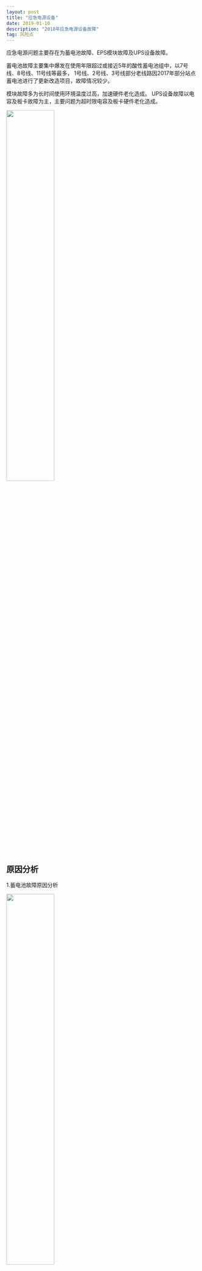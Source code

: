 ```yaml
---
layout: post
title: "应急电源设备"
date: 2019-01-10 
description: "2018年应急电源设备故障"
tag: 风险点 
---  
```


应急电源问题主要存在为蓄电池故障、EPS模块故障及UPS设备故障。

蓄电池故障主要集中爆发在使用年限超过或接近5年的酸性蓄电池组中，以7号线、8号线、11号线等最多， 1号线、2号线、3号线部分老线路因2017年部分站点蓄电池进行了更新改造项目，故障情况较少。

模块故障多为长时间使用环境温度过高，加速硬件老化造成。
UPS设备故障以电容及板卡故障为主，主要问题为超时限电容及板卡硬件老化造成。 

<img src="https://github.com/tj366/tj366.github.io/blob/master/_posts/images/image20180301.png?raw=true" width="50%" height="50%" />

## 原因分析

1.蓄电池故障原因分析

<img src="https://github.com/tj366/tj366.github.io/blob/master/_posts/images/image20180302.png?raw=true" width="50%" height="50%" />

- 蓄电池房间温度超过蓄电池正常工作范围，导致蓄电池寿命降低的问题。

- 蓄电池更换年限达标后，经蓄电池核容试验判断蓄电池故障。

- 蓄电池监控手段不到位。由于蓄电池监控手段不到位，无法对蓄电池保持实时监测，在单节蓄电池在故障状态下，存在对蓄电池组过充、过放导致整组蓄电池报废的情况。

2.模块故障原因分析

- 部分直流屏、EPS设备超过大修年限故障率升高，西门子NS11型、凯华GZD-3型、凯华GZDW-5型、盛世SENS型、GE公司AEF 13618BTX型直流屏备件已停产。

- 设备房间温度超过设备正常工作范围，加速模块硬件老化，导致设备寿命降低。

3.UPS设备故障原因分析

- UPS设备交、直流电容、板载电容超过5年设计寿命，产生一部分漏液、鼓包故障，同时板载电容无法单独更换，需与板卡整体更换。

- UPS板卡设备老化严重，产品质量存在问题。

- GE SG系列UPS设备故障率较高，自仪厂家售后服务、检修人员能力均存在问题。

## 整改措施及建议

供电分公司在2018年度编写并发布了《UPS设备维护保养作业指导书》、《直流应急电源设备检修规程》、《直流应急电源设备预防性试验规程》、《直流设备均充试验作业指导书》、《UPS设备故障现场处置预案》、《直流屏电源模块作业指导书》等一系列规程规范性文件，指导生产部门按标准应急处置、施工作业。

1.蓄电池应对措施

- 供电分公司每年对蓄电池设备进行均充、核容试验提前发现蓄电池容量缺陷，同时蓄电池设备日常巡视要求包括：外观、电池电压、电流等内容。

- 供电分公司针对机房温湿度的进一步加强整治管控，制定《变电站及机房房间温度超限管理规定》，对设备房增加温度监测功能，目前7、8、9号线已改造完毕具备温湿度监测功能，后续供电分公司计划3年内完成全路网温湿度监测功能改造，提升设备智能运维管控手段，确保无人值守模式设备的安全运行。

- 对蓄电池信息监测功能，供电分公司将对全网络进行改造使设备具备信号上传SCADA功能，同时将此纳入新线建设标准在后续新线中进行实施，以满足供电分公司无人值守模式设备的安全可控，提高设备可靠性。

- 直流屏设备改造项目：2018年完成对1号线、3号线的直流屏及电池屏改造工作，采用了磷酸铁锂蓄电池来代替原有的免维护阀控铅酸蓄电池，同时对原有直流屏设备进行改造以适应磷酸铁锂蓄电池的使用工作。

- 针对全路网蓄电池设备供电分公司采取控、检相结合的方式，对蓄电池设备加强数据监控，通过蓄电池均充、核容及时发现设备问题，确保蓄电池整体可控。目前全路网供电分公司所辖约有1.5亿蓄电池设备将在未来5年内需大修更换，按5年完成更换需年度约3000万维修费用，但目前针对蓄电池设备年度维修费用约为1500万，无法满足生产实际需求，需集团协调解决。

2.模块设备应对措施

- 供电分公司制定了针对模块设备的深度维护策略，形成作业流程指导设备维护作业。

- 供电分公司成立电源小组，对模块开展设备自主维修，目前电源模块已开始自主维修。

- 供电分公司针对机房温湿度的进一步加强整治管控，制定《变电站及机房房间温度超限管理规定》，对设备房增加温度监测功能，目前7、8、9号线已改造完毕具备温湿度监测功能，后续供电分公司计划3年内完成全路网温湿度监测功能改造，提升设备智能运维管控手段，确保无人值守模式设备的安全运行。

- 供电分公司针对EPS设备厂家倒闭无法提供技术支持及备品备件缺失的情况，进行更新改造。2018年完成对6号线巨峰路主变、11号线隆德路主变EPS改造项目。

3.UPS设备应对措施

- 供电分公司从设备维修频次着手，通过缩短设备的维护频次，加强对设备的维护力度与状态管控。

- 供电分公司针对于全路网交直流电容针情况进行了梳理，全网络目前存在2474个超五年年限的GE UPS电容、72个超五年年限且容值偏低的索科曼UPS电容以及带有1101个板载电容的154套GE UPS板卡，供电分公司对于超过使用年限的电容设备将进行统一更换。同时供电分公司建立了电容设备更换管理体系，持续推进电容设备动态管理，制定后续年度超年限电容设备更换计划。

- 完善蓄电池信息监测功能与温湿度监测功能改造，提升设备智能运维管控手段。

- 与航天电源厂家成立联合电源小组，逐步建立设备自主维修维护能力，提升设备应急处置效率。

- 对GE UPS进行试点替代改造。2018年6月完成对7号线上海大学、2号线广兰路4台GEUPS更换为航天MK系列模块化UPS的改造。航天MK系列模块化UPS产品主要采用了模块热插拔技术、过电压保护技术、故障录波技术、模块风道隔离技术、旁路冗余技术、智能短路保护技术及磷酸铁锂电池与UPS一体化控制技术等核心技术，特别适用于轨道交通领域的不间断电力供应。该系列模块化UPS能够有效应对轨道交通高温、高湿、高粉尘及高电网干扰的严苛环境，大幅提高了供电系统的可靠性，同时通过模块化的设计方式，也大幅提升了UPS的维护维修效率，降低了UPS的维护维修成本。

